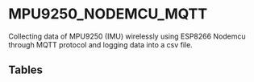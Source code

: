 # MPU9250_NODEMCU_MQTT
Collecting data of MPU9250 (IMU) wirelessly using ESP8266 Nodemcu through MQTT protocol and logging data into a csv file.
## Tables
